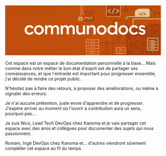 ![Banner](assets/images/communodocs_banner_2.png)

Cet espace est un espace de documentation personnelle à la base... Mais comme dans notre métier le bon état d'esprit est de partager ses connaissances, et que l'entraide est important pour progresser ensemble, j'ai décidé de rendre ce projet public.

N'hésitez pas à faire des retours, à proposer des améliorations, ou même à signaler des erreurs.

Je n'ai aucune prétention, juste envie d'apprendre et de progresser. J'espère arriver au moment où l'ouvrir à contribution aura un sens, pourquoi pas...

Je suis Nico, Lead Tech DevOps chez Kanoma et je vais partager cet espace avec des amis et collègues pour documenter des sujets qui nous passionnent.

Romain, Ingé DevOps chez Kanoma et... d'autres viendront sûrement compléter cet espace au fil du temps.
